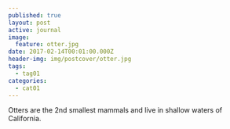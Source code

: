 ```yaml
---
published: true
layout: post
active: journal
image:
  feature: otter.jpg
date: 2017-02-14T00:01:00.000Z
header-img: img/postcover/otter.jpg
tags:
  - tag01
categories:
  - cat01
---
```

Otters are the 2nd smallest mammals and live in shallow waters of California.
